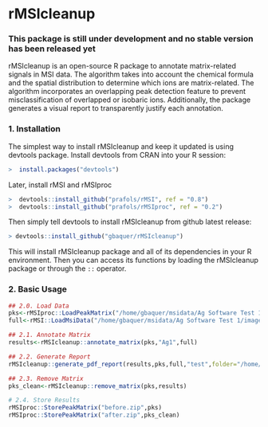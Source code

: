 # rMSIcleanup
### This package is still under development and no stable version has been released yet

rMSIcleanup is an open-source R package to annotate matrix-related signals in MSI data. The algorithm takes into account the chemical formula and the spatial distribution to determine which ions are matrix-related. The algorithm incorporates an overlapping peak detection feature to prevent misclassification of overlapped or isobaric ions. Additionally, the package generates a visual report to transparently justify each annotation.


### 1. Installation

The simplest way to install rMSIcleanup and keep it updated is using devtools package. Install devtools from CRAN into your R session:
```R
>  install.packages("devtools")
```
Later, install rMSI and rMSIproc
```R
>  devtools::install_github("prafols/rMSI", ref = "0.8")
>  devtools::install_github("prafols/rMSIproc", ref = "0.2")
```
Then simply tell devtools to install rMSIcleanup from github latest release:
```R
> devtools::install_github("gbaquer/rMSIcleanup")
```
This will install rMSIcleanup package and all of its dependencies in your R environment. Then you can access its functions by loading the rMSIcleanup package or through the `::` operator.

### 2. Basic Usage
```R
## 2.0. Load Data
pks<-rMSIproc::LoadPeakMatrix("/home/gbaquer/msidata/Ag Software Test 1/images/20150526_TOF_Ag_KIDNEY/mergeddata-peaks.zip")
full<-rMSI::LoadMsiData("/home/gbaquer/msidata/Ag Software Test 1/images/20150526_TOF_Ag_KIDNEY/2015-05-26-KIDNEY-Ag-proc.tar")

## 2.1. Annotate Matrix
results<-rMSIcleanup::annotate_matrix(pks,"Ag1",full)

## 2.2. Generate Report
rMSIcleanup::generate_pdf_report(results,pks,full,"test",folder="/home/gbaquer/")

## 2.3. Remove Matrix
pks_clean<-rMSIcleanup::remove_matrix(pks,results)

# 2.4. Store Results
rMSIproc::StorePeakMatrix("before.zip",pks)
rMSIproc::StorePeakMatrix("after.zip",pks_clean)
```
